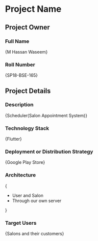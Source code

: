 # Project Name

## Project Owner
### Full Name
{M Hassan Waseem}

### Roll Number
{SP18-BSE-165}

## Project Details
### Description
  {Scheduler(Salon Appointment System)}

### Technology Stack
  {Flutter}

### Deployment or Distribution Strategy
  {Google Play Store}

### Architecture
 {
  - User and Salon
  - Through our own server
  
 }

### Target Users
 {Salons and their customers}
